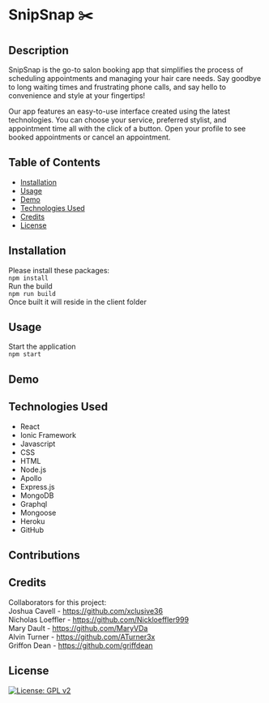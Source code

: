 # SnipSnap ✂️

## Description
SnipSnap is the go-to salon booking app that simplifies the process of scheduling appointments and managing your hair care needs. Say goodbye to long waiting times and frustrating phone calls, and say hello to convenience and style at your fingertips!

Our app features an easy-to-use interface created using the latest technologies. You can choose your service, preferred stylist, and appointment time all with the click of a button. Open your profile to see booked appointments or cancel an appointment.

## Table of Contents  
- [Installation](#installation)   
- [Usage](#usage)   
- [Demo](#demo)  
- [Technologies Used](#technologies-used)
- [Credits](#credits)   
- [License](#license)

## Installation
Please install these packages:   
```npm install```    
Run the build   
```npm run build```    
Once built it will reside in the client folder     

## Usage
Start the application   
```npm start```

## Demo

## Technologies Used
- React
- Ionic Framework
- Javascript
- CSS
- HTML
- Node.js
- Apollo
- Express.js
- MongoDB
- Graphql
- Mongoose
- Heroku
- GitHub

## Contributions


## Credits
Collaborators for this project:   
Joshua Cavell - https://github.com/xclusive36   
Nicholas Loeffler - https://github.com/Nickloeffler999   
Mary Dault - https://github.com/MaryVDa   
Alvin Turner - https://github.com/ATurner3x    
Griffon Dean - https://github.com/griffdean   
   
## License
[![License: GPL v2](https://img.shields.io/badge/License-GPL_v2-blue.svg)](https://www.gnu.org/licenses/old-licenses/gpl-2.0.en.html)
